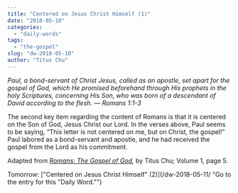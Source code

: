 ```yaml
---
title: "Centered on Jesus Christ Himself (1)"
date: "2018-05-10"
categories: 
  - "daily-words"
tags: 
  - "the-gospel"
slug: "dw-2018-05-10"
author: "Titus Chu"
---
```


_Paul, a bond-servant of Christ Jesus, called as an apostle, set apart for the gospel of God, which He promised beforehand through His prophets in the holy Scriptures, concerning His Son, who was born of a descendant of David according to the flesh._ _— Romans 1:1-3_

The second key item regarding the content of Romans is that it is centered on the Son of God, Jesus Christ our Lord. In the verses above, Paul seems to be saying, “This letter is not centered on me, but on Christ, the gospel!” Paul labored as a bond-servant and apostle, and he had received the gospel from the Lord as his commitment.

Adapted from _[Romans: The Gospel of God](/book-romans/ "Go to the listing for this book."),_ by Titus Chu; Volume 1, page 5.

Tomorrow: ["Centered on Jesus Christ Himself" (2)](/dw-2018-05-11/ "Go to the entry for this "Daily Word."")
